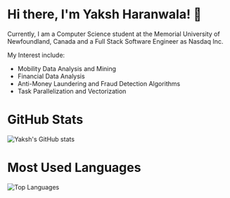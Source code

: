 # Hi there, I'm Yaksh Haranwala! 👋
Currently, I am a Computer Science student at the Memorial University of Newfoundland, Canada and a Full Stack Software Engineer as Nasdaq Inc.

My Interest include:
- Mobility Data Analysis and Mining
- Financial Data Analysis
- Anti-Money Laundering and Fraud Detection Algorithms
- Task Parallelization and Vectorization
  

# GitHub Stats
![Yaksh's GitHub stats](https://github-readme-stats.vercel.app/api?username=YakshHaranwala&theme=dark&include_all_commits=true&show_icons=true&count_private=true)

# Most Used Languages
![Top Languages](https://github-readme-stats.vercel.app/api/top-langs/?username=YakshHaranwala&layout=compact&theme=dark)
